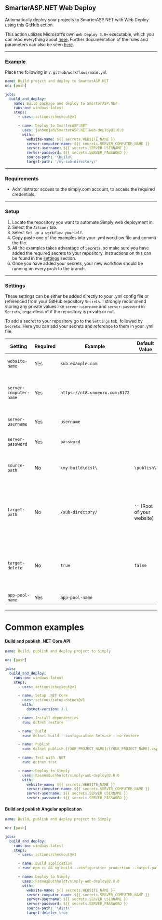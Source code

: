 ## SmarterASP.NET Web Deploy
Automatically deploy your projects to SmarterASP.NET with Web Deploy using this GitHub action. 

This action utilizes Microsoft’s own `Web Deploy 3.0+` executable, which you can read everything about [here](https://docs.microsoft.com/en-us/aspnet/web-forms/overview/deployment/web-deployment-in-the-enterprise/deploying-web-packages). Further documentation of the rules and parameters can also be seen [here](https://docs.microsoft.com/en-us/previous-versions/windows/it-pro/windows-server-2008-r2-and-2008/dd568992(v=ws.10)).

---

### Example
Place the following in `/.github/workflows/main.yml`
```yml
name: Build project and deploy to SmarterASP.NET
on: [push]

jobs:
  build_and_deploy:
    name: Build package and deploy to SmarterASP.NET
    runs-on: windows-latest
    steps:
      - uses: actions/checkout@v1

      - name: Deploy to SmarterASP.NET
        uses: jahbenjah/SmarterASP.NET-web-deploy@1.0.0
        with:
          website-name: ${{ secrets.WEBSITE_NAME }}
          server-computer-name: ${{ secrets.SERVER_COMPUTER_NAME }}
          server-username: ${{ secrets.SERVER_USERNAME }}
          server-password: ${{ secrets.SERVER_PASSWORD }}
          source-path: '\build\'
          target-path: '/my-sub-directory/'
```

---

### Requirements
- Administrator access to the simply.com account, to access the required credentials.

---

### Setup
1. Locate the repository you want to automate Simply web deployment in.
2. Select the `Actions` tab.
3. Select `Set up a workflow yourself`.
4. Copy paste one of the examples into your .yml workflow file and commit the file.
5. All the examples takes advantage of `Secrets`, so make sure you have added the required secrets to your repository. Instructions on this can be found in the [settings](#settings) section.
6. Once you have added your secrets, your new workflow should be running on every push to the branch.

---

### Settings
These settings can be either be added directly to your .yml config file or referenced from your GitHub repository `Secrets`. I strongly recommend storing any private values like `server-username` and `server-password` in `Secrets`, regardless of if the repository is private or not.

To add a secret to your repository go to the `Settings` tab, followed by `Secrets`. Here you can add your secrets and reference to them in your .yml file.

| Setting | Required | Example | Default Value | Description |
|-|-|-|-|-|
| `website-name`          | Yes | `sub.example.com` | | Deployment destination server |
| `server-computer-name`  | Yes | `https://nt8.unoeuro.com:8172` | | Computer name, including the port - Find yours [here](https://www.simply.com/dk/support/faq/asp/236/)|
| `server-username`       | Yes | `username`        | | Your Simply FTP username |
| `server-password`       | Yes | `password`        | | Your Simply FTP password |
| `source-path`           | No | `\my-build\dist\`  | `\publish\` | The path to the source directory that will be deployed |
| `target-path`           | No | `/sub-directory/`  | `''` (Root of your website)  | The path where the source directory will be deployed (relative to website root) |
| `target-delete`         | No | `true`            | `false` | Delete files on the target computer that do not exist on the source computer |
| `app-pool-name`          | Yes | `app-pool-name` | | Application Pool server |

---

# Common examples
#### Build and publish .NET Core API

```yml
name: Build, publish and deploy project to Simply

on: [push]

jobs:
  build_and_deploy:
    runs-on: windows-latest
    steps:
      - uses: actions/checkout@v1

      - name: Setup .NET Core
        uses: actions/setup-dotnet@v1
        with:
          dotnet-version: 3.1

      - name: Install dependencies
        run: dotnet restore

      - name: Build
        run: dotnet build --configuration Release --no-restore

      - name: Publish
        run: dotnet publish [YOUR_PROJECT_NAME]/[YOUR_PROJECT_NAME].csproj --configuration Release --framework netcoreapp3.1 --output ./publish --runtime win-x86 --self-contained true -p:PublishTrimmed=false -p:PublishSingleFile=false

      - name: Test with .NET
        run: dotnet test

      - name: Deploy to Simply
        uses: RasmusBuchholdt/simply-web-deploy@2.0.0
        with:
          website-name: ${{ secrets.WEBSITE_NAME }}
          server-computer-name: ${{ secrets.SERVER_COMPUTER_NAME }}
          server-username: ${{ secrets.SERVER_USERNAME }}
          server-password: ${{ secrets.SERVER_PASSWORD }}
```

#### Build and publish Angular application

```yml
name: Build, publish and deploy project to Simply

on: [push]

jobs:
  build_and_deploy:
    runs-on: windows-latest
    steps:
      - uses: actions/checkout@v1

      - name: Build application
      - run: npm ci && ng build --configuration production --output-path=dist

      - name: Deploy to Simply
        uses: RasmusBuchholdt/simply-web-deploy@2.0.0
        with:
          website-name: ${{ secrets.WEBSITE_NAME }}
          server-computer-name: ${{ secrets.SERVER_COMPUTER_NAME }}
          server-username: ${{ secrets.SERVER_USERNAME }}
          server-password: ${{ secrets.SERVER_PASSWORD }}
          source-path: '\dist\'
          target-delete: true
```